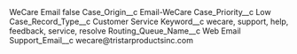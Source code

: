 <?xml version="1.0" encoding="UTF-8"?>
<CustomMetadata xmlns="http://soap.sforce.com/2006/04/metadata" xmlns:xsi="http://www.w3.org/2001/XMLSchema-instance" xmlns:xsd="http://www.w3.org/2001/XMLSchema">
    <label>WeCare Email</label>
    <protected>false</protected>
    <values>
        <field>Case_Origin__c</field>
        <value xsi:type="xsd:string">Email-WeCare</value>
    </values>
    <values>
        <field>Case_Priority__c</field>
        <value xsi:type="xsd:string">Low</value>
    </values>
    <values>
        <field>Case_Record_Type__c</field>
        <value xsi:type="xsd:string">Customer Service</value>
    </values>
    <values>
        <field>Keyword__c</field>
        <value xsi:type="xsd:string">wecare, support, help, feedback, service, resolve</value>
    </values>
    <values>
        <field>Routing_Queue_Name__c</field>
        <value xsi:type="xsd:string">Web Email</value>
    </values>
    <values>
        <field>Support_Email__c</field>
        <value xsi:type="xsd:string">wecare@tristarproductsinc.com</value>
    </values>
</CustomMetadata>
